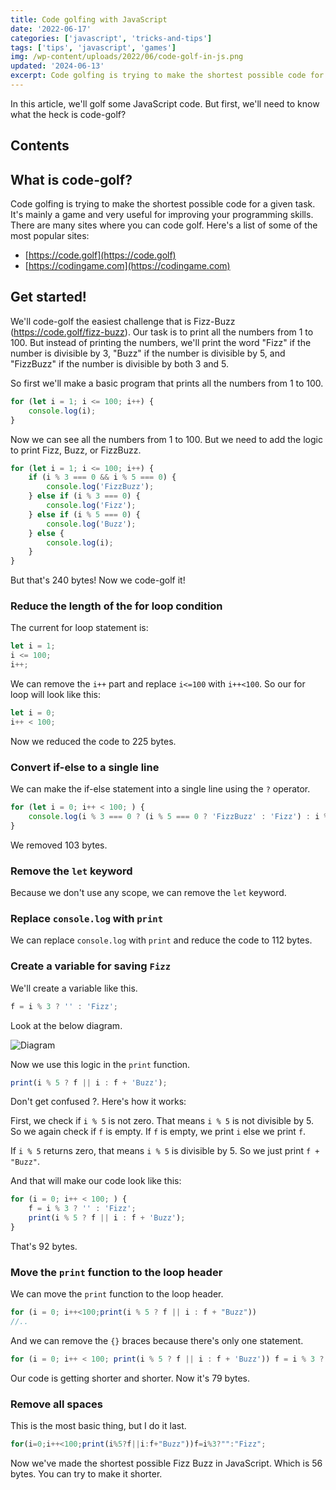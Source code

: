 ```yaml
---
title: Code golfing with JavaScript
date: '2022-06-17'
categories: ['javascript', 'tricks-and-tips']
tags: ['tips', 'javascript', 'games']
img: /wp-content/uploads/2022/06/code-golf-in-js.png
updated: '2024-06-13'
excerpt: Code golfing is trying to make the shortest possible code for a given task. It's mainly a game and very useful for improving your programming skills. In this article, we'll golf some JavaScript code.
---
```


In this article, we'll golf some JavaScript code. But first, we'll need to know what the heck is code-golf?

## Contents

## What is code-golf?

Code golfing is trying to make the shortest possible code for a given task. It's mainly a game and very useful for improving your programming skills. There are many sites where you can code golf. Here's a list of some of the most popular sites:

- [https://code.golf](https://code.golf)
- [https://codingame.com](https://codingame.com)

## Get started!

We'll code-golf the easiest challenge that is Fizz-Buzz (https://code.golf/fizz-buzz). Our task is to print all the numbers from 1 to 100. But instead of printing the numbers, we'll print the word "Fizz" if the number is divisible by 3, "Buzz" if the number is divisible by 5, and "FizzBuzz" if the number is divisible by both 3 and 5.

So first we'll make a basic program that prints all the numbers from 1 to 100.

```js
for (let i = 1; i <= 100; i++) {
	console.log(i);
}
```

Now we can see all the numbers from 1 to 100. But we need to add the logic to print Fizz, Buzz, or FizzBuzz.

```js
for (let i = 1; i <= 100; i++) {
	if (i % 3 === 0 && i % 5 === 0) {
		console.log('FizzBuzz');
	} else if (i % 3 === 0) {
		console.log('Fizz');
	} else if (i % 5 === 0) {
		console.log('Buzz');
	} else {
		console.log(i);
	}
}
```

But that's 240 bytes! Now we code-golf it!

### Reduce the length of the for loop condition

The current for loop statement is:

```js
let i = 1;
i <= 100;
i++;
```

We can remove the `i++` part and replace `i<=100` with `i++<100`. So our for loop will look like this:

```js
let i = 0;
i++ < 100;
```

Now we reduced the code to 225 bytes.

### Convert if-else to a single line

We can make the if-else statement into a single line using the `?` operator.

```js
for (let i = 0; i++ < 100; ) {
	console.log(i % 3 === 0 ? (i % 5 === 0 ? 'FizzBuzz' : 'Fizz') : i % 5 === 0 ? 'Buzz' : i);
}
```

We removed 103 bytes.

### Remove the `let` keyword

Because we don't use any scope, we can remove the `let` keyword.

### Replace `console.log` with `print`

We can replace `console.log` with `print` and reduce the code to 112 bytes.

### Create a variable for saving `Fizz`

We'll create a variable like this.

```js
f = i % 3 ? '' : 'Fizz';
```

Look at the below diagram.

![Diagram](https://user-images.githubusercontent.com/76736580/174227472-7ad3f884-9f1a-4f2d-a32e-0295c292d863.png)

Now we use this logic in the `print` function.

```js
print(i % 5 ? f || i : f + 'Buzz');
```

Don't get confused ?. Here's how it works:

First, we check if `i % 5` is not zero. That means `i % 5` is not divisible by 5. So we again check if `f` is empty. If `f` is empty, we print `i` else we print `f`.

If `i % 5` returns zero, that means `i % 5` is divisible by 5. So we just print `f + "Buzz"`.

And that will make our code look like this:

```js
for (i = 0; i++ < 100; ) {
	f = i % 3 ? '' : 'Fizz';
	print(i % 5 ? f || i : f + 'Buzz');
}
```

That's 92 bytes.

### Move the `print` function to the loop header

We can move the `print` function to the loop header.

```js
for (i = 0; i++<100;print(i % 5 ? f || i : f + "Buzz"))
//..
```

And we can remove the `{}` braces because there's only one statement.

```js
for (i = 0; i++ < 100; print(i % 5 ? f || i : f + 'Buzz')) f = i % 3 ? '' : 'Fizz';
```

Our code is getting shorter and shorter. Now it's 79 bytes.

### Remove all spaces

This is the most basic thing, but I do it last.

<!-- prettier-ignore-start -->
```js
for(i=0;i++<100;print(i%5?f||i:f+"Buzz"))f=i%3?"":"Fizz";
```
<!-- prettier-ignore-end -->

Now we've made the shortest possible Fizz Buzz in JavaScript. Which is 56 bytes. You can try to make it shorter.
